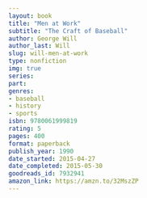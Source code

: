 ```yaml
---
layout: book
title: "Men at Work"
subtitle: "The Craft of Baseball"
author: George Will
author_last: Will
slug: will-men-at-work
type: nonfiction
img: true
series: 
part: 
genres:
- baseball
- history
- sports
isbn: 9780061999819
rating: 5
pages: 400
format: paperback
publish_year: 1990
date_started: 2015-04-27
date_completed: 2015-05-30
goodreads_id: 7932941
amazon_link: https://amzn.to/32MszZP
---
```

